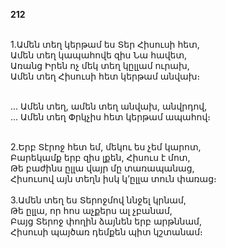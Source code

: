 **212**

\
1.Ամեն տեղ կերթամ ես Տեր Հիսուսի հետ,\
Ամեն տեղ կապահովե զիս Նա հավետ,\
Առանց Իրեն ոչ մեկ տեղ կըլլամ ուրախ,\
Ամեն տեղ Հիսուսի հետ կերթամ անվախ։

\
 ... Ամեն տեղ, ամեն տեղ անվախ, անվրդով,\
 ... Ամեն տեղ Փրկչիս հետ կերթամ ապահով։

\
2.Երբ Տէրոջ հետ եմ, մեկու ես չեմ կարոտ,\
Բարեկամք երբ զիս լքեն, Հիսուս է մոտ,\
Թե բաժինս ըլլա վայր մը տառապանաց,\
Հիսուսով այն տեղն իսկ կ’ըլլա տուն փառաց։\
\
3.Ամեն տեղ ես Տերոջմով ննջել կրնամ,\
Թե ըլլա, որ հոս աչքերս ալ չբանամ,\
Բայց Տերոջ փողին ձայնեն երբ արթննամ,\
Հիսուսի պայծառ դեմքեն պիտ կշտանամ։
